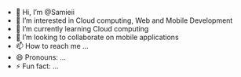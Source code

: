 - 👋 Hi, I’m @Samieii
- 👀 I’m interested in Cloud computing, Web and Mobile Development
- 🌱 I’m currently learning Cloud computing 
- 💞️ I’m looking to collaborate on mobile applications
- 📫 How to reach me ...
- 😄 Pronouns: ...
- ⚡ Fun fact: ...

<!---
Samieii/Samieii is a ✨ special ✨ repository because its `README.md` (this file) appears on your GitHub profile.
You can click the Preview link to take a look at your changes.
--->
